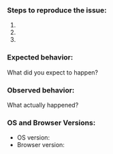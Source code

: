 ### Steps to reproduce the issue:
1. 
2. 
3. 

### Expected behavior:
What did you expect to happen?

### Observed behavior:
What actually happened?

### OS and Browser Versions:
- OS version:
- Browser version:

